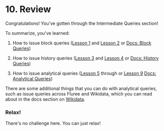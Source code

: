 # 10. Review

Congratulations! You've gotten through the Intermediate Queries section!

To summarize, you've learned:

1. How to issue block queries (<a href="/lesson/im-query/1" target="_blank">Lesson 1</a> and <a href="/lesson/im-query/2" target="_blank">Lesson 2</a> or <a href="/docs/0.16.0/query/block-query" target="_blank">Docs: Block Queries</a>)

2. How to issue history queries (<a href="/lesson/im-query/3" target="_blank">Lesson 3</a> and <a href="/lesson/im-query/4" target="_blank">Lesson 4</a> or <a href="/docs/0.16.0/query/history-query" target="_blank">Docs: History Queries</a>)

3. How to issue analytical queries (<a href="/lesson/im-permissions/5" target="_blank">Lesson 5</a> through or <a href="/lesson/im-permissions/9" target="_blank">Lesson 9</a> <a href="/docs/0.16.0/query/analytical-query" target="_blank">Docs: Analytical Queries</a>)

There are some additional things that you can do with analytical queries, such as issue queries across Fluree and Wikidata, which you can read about in the docs section on <a href="/docs/0.13.0/query/analytical-query#wikidata-examples" target="_blank">Wikidata</a>.

<div class="challenge">
<h3>Relax!</h3>
<p>There's no challenge here. You can just relax!</p>
</div>
